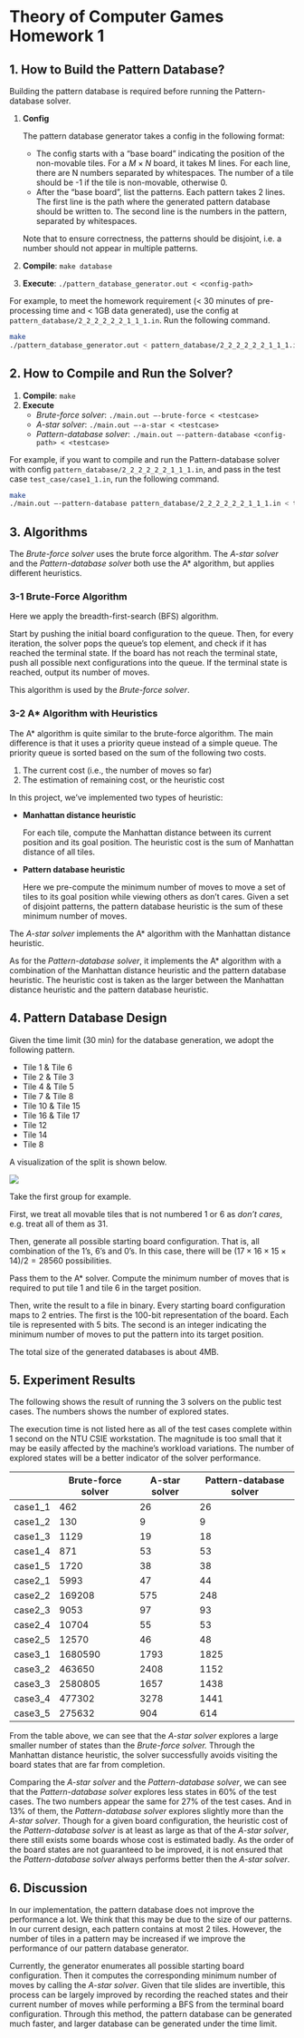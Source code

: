 # Theory of Computer Games Homework 1

## 1. How to Build the Pattern Database?

Building the pattern database is required before running the Pattern-database solver.

1. **Config**
    
    The pattern database generator takes a config in the following format:
    
    - The config starts with a “base board” indicating the position of the non-movable tiles. For a $M \times N$ board, it takes M lines. For each line, there are N numbers separated by whitespaces. The number of a tile should be -1 if the tile is non-movable, otherwise 0.
    - After the “base board”, list the patterns. Each pattern takes 2 lines. The first line is the path where the generated pattern database should be written to. The second line is the numbers in the pattern, separated by whitespaces.
    
    Note that to ensure correctness, the patterns should be disjoint, i.e. a number should not appear in multiple patterns.
    
2. **Compile**: `make database`
3. **Execute**: `./pattern_database_generator.out < <config-path>`

For example, to meet the homework requirement (< 30 minutes of pre-processing time and < 1GB data generated), use the config at `pattern_database/2_2_2_2_2_2_1_1_1.in`. Run the following command.

```bash
make
./pattern_database_generator.out < pattern_database/2_2_2_2_2_2_1_1_1.in
```

## 2. How to Compile and Run the Solver?

1. **Compile**: `make`
2. **Execute**
    - *Brute-force solver*: `./main.out —-brute-force < <testcase>`
    - *A-star solver*: `./main.out —-a-star < <testcase>`
    - *Pattern-database solver*: `./main.out —-pattern-database <config-path> < <testcase>`

For example, if you want to compile and run the Pattern-database solver with config `pattern_database/2_2_2_2_2_2_1_1_1.in`, and pass in the test case `test_case/case1_1.in`, run the following command.

```bash
make
./main.out —-pattern-database pattern_database/2_2_2_2_2_2_1_1_1.in < test_case/case1_1.in
```

## 3. Algorithms

The *Brute-force solver* uses the brute force algorithm. The *A-star solver* and the *Pattern-database solver* both use the A* algorithm, but applies different heuristics.

### 3-1 Brute-Force Algorithm

Here we apply the breadth-first-search (BFS) algorithm.

Start by pushing the initial board configuration to the queue. Then, for every iteration, the solver pops the queue’s top element, and check if it has reached the terminal state. If the board has not reach the terminal state, push all possible next configurations into the queue. If the terminal state is reached, output its number of moves.

This algorithm is used by the *Brute-force solver*.

### 3-2 A* Algorithm with Heuristics

The A* algorithm is quite similar to the brute-force algorithm. The main difference is that it uses a priority queue instead of a simple queue. The priority queue is sorted based on the sum of the following two costs.

1. The current cost (i.e., the number of moves so far)
2. The estimation of remaining cost, or the heuristic cost

In this project, we’ve implemented two types of heuristic:

- **Manhattan distance heuristic**
    
    For each tile, compute the Manhattan distance between its current position and its goal position. The heuristic cost is the sum of Manhattan distance of all tiles.
    
- **Pattern database heuristic**
    
    Here we pre-compute the minimum number of moves to move a set of tiles to its goal position while viewing others as don’t cares. Given a set of disjoint patterns, the pattern database heuristic is the sum of these minimum number of moves.
    

The *A-star solver* implements the A* algorithm with the Manhattan distance heuristic.

As for the *Pattern-database solver*, it implements the A* algorithm with a combination of the Manhattan distance heuristic and the pattern database heuristic. The heuristic cost is taken as the larger between the Manhattan distance heuristic and the pattern database heuristic.

## 4. Pattern Database Design

Given the time limit (30 min) for the database generation, we adopt the following pattern.

- Tile 1 & Tile 6
- Tile 2 & Tile 3
- Tile 4 & Tile 5
- Tile 7 & Tile 8
- Tile 10 & Tile 15
- Tile 16 & Tile 17
- Tile 12
- Tile 14
- Tile 8

A visualization of the split is shown below.

![](https://i.imgur.com/qRlsUCA.png)

Take the first group for example.

First, we treat all movable tiles that is not numbered 1 or 6 as *don’t cares*, e.g. treat all of them as 31.

Then, generate all possible starting board configuration. That is, all combination of the 1’s, 6’s and 0’s. In this case, there will be $(17 \times 16 \times 15 \times 14) / 2 = 28560$ possibilities.

Pass them to the A* solver. Compute the minimum number of moves that is required to put tile 1 and tile 6 in the target position.

Then, write the result to a file in binary. Every starting board configuration maps to 2 entries. The first is the 100-bit representation of the board. Each tile is represented with 5 bits. The second is an integer indicating the minimum number of moves to put the pattern into its target position.

The total size of the generated databases is about 4MB.

## 5. Experiment Results

The following shows the result of running the 3 solvers on the public test cases. The numbers shows the number of explored states.

The execution time is not listed here as all of the test cases complete within 1 second on the NTU CSIE workstation. The magnitude is too small that it may be easily affected by the machine’s workload variations. The number of explored states will be a better indicator of the solver performance.

|  | Brute-force solver | A-star solver | Pattern-database solver |
| --- | --- | --- | --- |
| case1_1 | 462 | 26 | 26 |
| case1_2 | 130 | 9 | 9 |
| case1_3 | 1129 | 19 | 18 |
| case1_4 | 871 | 53 | 53 |
| case1_5 | 1720 | 38 | 38 |
| case2_1 | 5993 | 47 | 44 |
| case2_2 | 169208 | 575 | 248 |
| case2_3 | 9053 | 97 | 93 |
| case2_4 | 10704 | 55 | 53 |
| case2_5 | 12570 | 46 | 48 |
| case3_1 | 1680590 | 1793 | 1825 |
| case3_2 | 463650 | 2408 | 1152 |
| case3_3 | 2580805 | 1657 | 1438 |
| case3_4 | 477302 | 3278 | 1441 |
| case3_5 | 275632 | 904 | 614 |

From the table above, we can see that the *A-star solver* explores a large smaller number of states than the *Brute-force solver.* Through the Manhattan distance heuristic, the solver successfully avoids visiting the board states that are far from completion.

Comparing the *A-star solver* and the *Pattern-database solver*, we can see that the *Pattern-database solver* explores less states in 60% of the test cases. The two numbers appear the same for 27% of the test cases. And in 13% of them, the *Pattern-database solver* explores slightly more than the *A-star solver*. Though for a given board configuration, the heuristic cost of the *Pattern-database solver* is at least as large as that of the *A-star solver*, there still exists some boards whose cost is estimated badly. As the order of the board states are not guaranteed to be improved, it is not ensured that the *Pattern-database solver* always performs better then the *A-star solver*.

## 6. Discussion

In our implementation, the pattern database does not improve the performance a lot. We think that this may be due to the size of our patterns. In our current design, each pattern contains at most 2 tiles. However, the number of tiles in a pattern may be increased if we improve the performance of our pattern database generator.

Currently, the generator enumerates all possible starting board configuration. Then it computes the corresponding minimum number of moves by calling the *A-star solver*. Given that tile slides are invertible, this process can be largely improved by recording the reached states and their current number of moves while performing a BFS from the terminal board configuration. Through this method, the pattern database can be generated much faster, and larger database can be generated under the time limit.